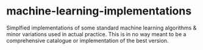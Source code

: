 # machine-learning-implementations

Simplfied implementations of some standard machine learning algorithms & minor variations used in actual practice.
This is in no way meant to be a comprehensive catalogue or implementation of the best version.
